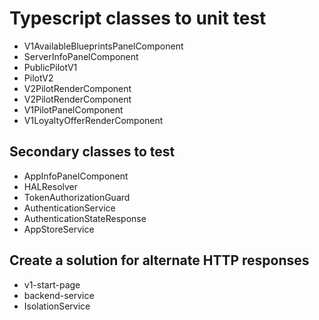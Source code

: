 # Typescript classes to unit test
* V1AvailableBlueprintsPanelComponent
* ServerInfoPanelComponent
* PublicPilotV1
* PilotV2
* V2PilotRenderComponent
* V2PilotRenderComponent
* V1PilotPanelComponent
* V1LoyaltyOfferRenderComponent

## Secondary classes to test
* AppInfoPanelComponent
* HALResolver
* TokenAuthorizationGuard
* AuthenticationService
* AuthenticationStateResponse
* AppStoreService

## Create a solution for alternate HTTP responses
* v1-start-page
* backend-service
* IsolationService
